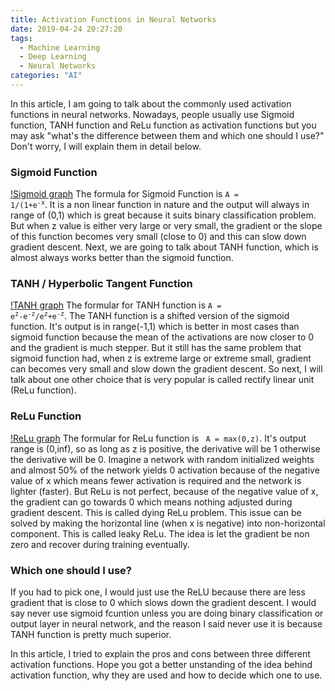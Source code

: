 ```yaml
---
title: Activation Functions in Neural Networks
date: 2019-04-24 20:27:20
tags: 
  - Machine Learning
  - Deep Learning
  - Neural Networks
categories: "AI" 
---
```

In this article, I am going to talk about the commonly used activation functions in neural networks. Nowadays, people usually use Sigmoid function, TANH function and ReLu function as activation functions but you may ask "what's the difference between them and which one should I use?" Don't worry, I will explain them in detail below.

### Sigmoid Function
[!Sigmoid graph](../assets/images/2019-4-24/Sigmoid.png)
The formula for Sigmoid Function is <code>A = 1/(1+e<sup>-x</sup></code>. It is a non linear function in nature and the output will always in range of (0,1) which is great because it suits binary classification problem. But when z value is either very large or very small, the gradient or the slope of this function becomes very small (close to 0) and this can slow down gradient descent. Next, we are going to talk about TANH function, which is almost always works better than the sigmoid function.

### TANH / Hyperbolic Tangent Function
[!TANH graph](../assets/images/2019-4-24/TANH.png)
The formular for TANH function is <code>A = e<sup>z</sup>-e<sup>-z</sup>/e<sup>z</sup>+e<sup>-z</sup></code>. The TANH function is a shifted version of the sigmoid function. It's output is in range(-1,1) which is better in most cases than sigmoid function because the mean of the activations are now closer to 0 and the gradient is much stepper. But it still has the same problem that sigmoid function had, when z is extreme large or extreme small, gradient can becomes very small and slow down the gradient descent. So next, I will talk about one other choice that is very popular is called rectify linear unit (ReLu function).

### ReLu Function
[!ReLu graph](../assets/images/2019-4-24/ReLu.jpeg)
The formular for ReLu function is <code> A = max(0,z)</code>. It's output range is (0,inf), so as long as z is positive, the derivative will be 1 otherwise the derivative will be 0. Imagine a network with random initialized weights and almost 50% of the network yields 0 activation because of the negative value of x which means fewer activation is required and the network is lighter (faster). But ReLu is not perfect, because of the negative value of x, the gradient can go towards 0 which means nothing adjusted during gradient descent. This is called dying ReLu problem. This issue can be solved by making the horizontal line (when x is negative) into non-horizontal component. This is called leaky ReLu. The idea is let the gradient be non zero and recover during training eventually.

### Which one should I use?
If you had to pick one, I would just use the ReLU because there are less gradient that is close to 0 which slows down the gradient descent. I would say never use sigmoid fcuntion unless you are doing binary classification or output layer in neural network, and the reason I said never use it is because TANH function is pretty much superior.

In this article, I tried to explain the pros and cons between three different activation functions. Hope you got a better unstanding of the idea behind activation function, why they are used and how to decide which one to use.
